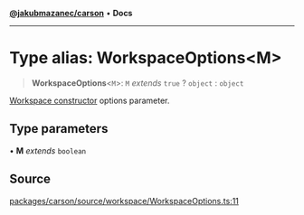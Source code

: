 [**@jakubmazanec/carson**](../README.md) • **Docs**

---

# Type alias: WorkspaceOptions\<M\>

> **WorkspaceOptions**\<`M`\>: `M` _extends_ `true` ? `object` : `object`

[Workspace constructor](../classes/Workspace.md#constructors) options parameter.

## Type parameters

• **M** _extends_ `boolean`

## Source

[packages/carson/source/workspace/WorkspaceOptions.ts:11](https://github.com/jakubmazanec/tools/blob/2f8bfe433bf76006231c1e3b5197238029672b8c/packages/carson/source/workspace/WorkspaceOptions.ts#L11)
